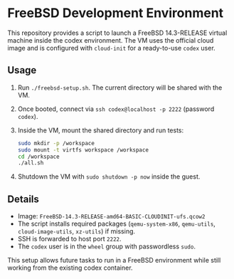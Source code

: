 # FreeBSD Development Environment

This repository provides a script to launch a FreeBSD 14.3-RELEASE virtual machine
inside the codex environment. The VM uses the official cloud image and is
configured with `cloud-init` for a ready-to-use `codex` user.

## Usage

1. Run `./freebsd-setup.sh`. The current directory will be shared with the VM.
2. Once booted, connect via `ssh codex@localhost -p 2222` (password `codex`).
3. Inside the VM, mount the shared directory and run tests:

   ```sh
   sudo mkdir -p /workspace
   sudo mount -t virtfs workspace /workspace
   cd /workspace
   ./all.sh
   ```
4. Shutdown the VM with `sudo shutdown -p now` inside the guest.

## Details

- Image: `FreeBSD-14.3-RELEASE-amd64-BASIC-CLOUDINIT-ufs.qcow2`
- The script installs required packages (`qemu-system-x86`, `qemu-utils`,
  `cloud-image-utils`, `xz-utils`) if missing.
- SSH is forwarded to host port `2222`.
- The `codex` user is in the `wheel` group with passwordless `sudo`.

This setup allows future tasks to run in a FreeBSD environment while still
working from the existing codex container.
